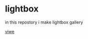 # lightbox


in this repostory i make lightbox gallery


[viwe](https://arshiyaasm.github.io/lightbox/)